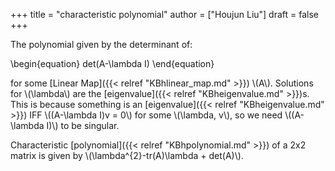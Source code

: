 +++
title = "characteristic polynomial"
author = ["Houjun Liu"]
draft = false
+++

The polynomial given by the determinant of:

\begin{equation}
det(A-\lambda I)
\end{equation}

for some [Linear Map]({{< relref "KBhlinear_map.md" >}}) \\(A\\). Solutions for \\(\lambda\\) are the [eigenvalue]({{< relref "KBheigenvalue.md" >}})s. This is because something is an [eigenvalue]({{< relref "KBheigenvalue.md" >}}) IFF \\((A-\lambda I)v = 0\\) for some \\(\lambda, v\\), so we need \\((A-\lambda I)\\) to be singular.

Characteristic [polynomial]({{< relref "KBhpolynomial.md" >}}) of a 2x2 matrix is given by \\(\lambda^{2}-tr(A)\lambda + det(A)\\).
